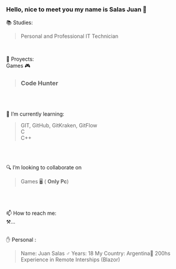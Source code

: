 ### Hello, nice to meet you my name is Salas Juan 👋

📚 Studies:
> Personal and Professional IT Technician
<br>

🔭 Proyects:
<br>
 Games 🎮
 > <h3> Code Hunter </h3>
<br>
<br>

🌱 I’m currently learning:
> GIT, GitHub, GitKraken, GitFlow <br>
> C <br>
> C++
<br>
<br>

🔍 I’m looking to collaborate on
> Games 🖥️ ( **Only Pc**)
<br>
<br>

📫 How to reach me: <br>
⚒️...
<br>
<br>

✋ Personal :
> Name: Juan Salas ♂️
> Years: 18
> My Country: Argentina💙
>  200hs Experience in Remote Interships (Blazor)
